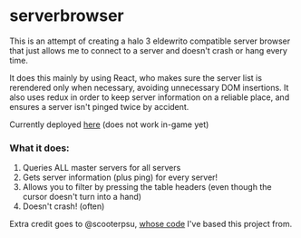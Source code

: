 # serverbrowser

This is an attempt of creating a halo 3 eldewrito compatible server browser that just allows me to connect to a server and doesn't crash or hang every time.

It does this mainly by using React, who makes sure the server list is rerendered only when necessary, avoiding unnecessary DOM insertions. It also uses redux in order to keep server information on a reliable place, and ensures a server isn't pinged twice by accident.

Currently deployed [here](http://eldewrito-serverbrowser.s3-website-us-east-1.amazonaws.com/) (does not work in-game yet)

### What it does:
1. Queries ALL master servers for all servers
2. Gets server information (plus ping) for every server!
3. Allows you to filter by pressing the table headers (even though the cursor doesn't turn into a hand)
4. Doesn't crash! (often)

Extra credit goes to @scooterpsu, [whose code](https://github.com/scooterpsu/scooterpsu.github.io) I've based this project from.
